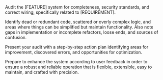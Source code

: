 Audit the [FEATURE] system for completeness, security standards, and correct wiring, specifically related to [REQUIREMENT]. 

Identify dead or redundant code, scattered or overly complex logic, and areas where things can be simplified but maintain functionality. Also note gaps in implementation or incomplete refactors, loose ends, and sources of confusion.

Present your audit with a step-by-step action plan identifying areas for improvement, discovered errors, and opportunities for optimization.

Prepare to enhance the system according to user feedback in order to ensure a robust and reliable operation that is flexible, extensible, easy to maintain, and crafted with precision.